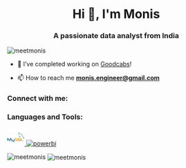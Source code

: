 <h1 align="center">Hi 👋, I'm Monis</h1>
<h3 align="center">A passionate data analyst from India</h3>

<p align="left"> <img src="https://komarev.com/ghpvc/?username=meetmonis&label=Profile%20views&color=0e75b6&style=flat" alt="meetmonis" /> </p>

- 🔭 I’ve completed working on [Goodcabs](https://codebasics.io/challenge/codebasics-resume-project-challenge)!

- 📫 How to reach me **monis.engineer@gmail.com**

<h3 align="left">Connect with me:</h3>
<p align="left">
</p>

<h3 align="left">Languages and Tools:</h3>
<p align="left"> 
  <a href="https://www.mysql.com/" target="_blank" rel="noreferrer"> 
    <img src="https://raw.githubusercontent.com/devicons/devicon/master/icons/mysql/mysql-original-wordmark.svg" alt="mysql" width="40" height="40"/> 
  </a>
  <a href="https://powerbi.microsoft.com/" target="_blank" rel="noreferrer"> 
    <img src="https://raw.githubusercontent.com/devicons/devicon/master/icons/powerbi/powerbi-original.svg" alt="powerbi" width="40" height="40"/> 
  </a>
</p>

<p><img align="left" src="https://github-readme-stats.vercel.app/api/top-langs?username=meetmonis&show_icons=true&locale=en&layout=compact" alt="meetmonis" /></p>

<p>&nbsp;<img align="center" src="https://github-readme-stats.vercel.app/api?username=meetmonis&show_icons=true&locale=en" alt="meetmonis" /></p>
